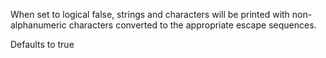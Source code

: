 When set to logical false, strings and characters will be printed with
  non-alphanumeric characters converted to the appropriate escape sequences.

  Defaults to true